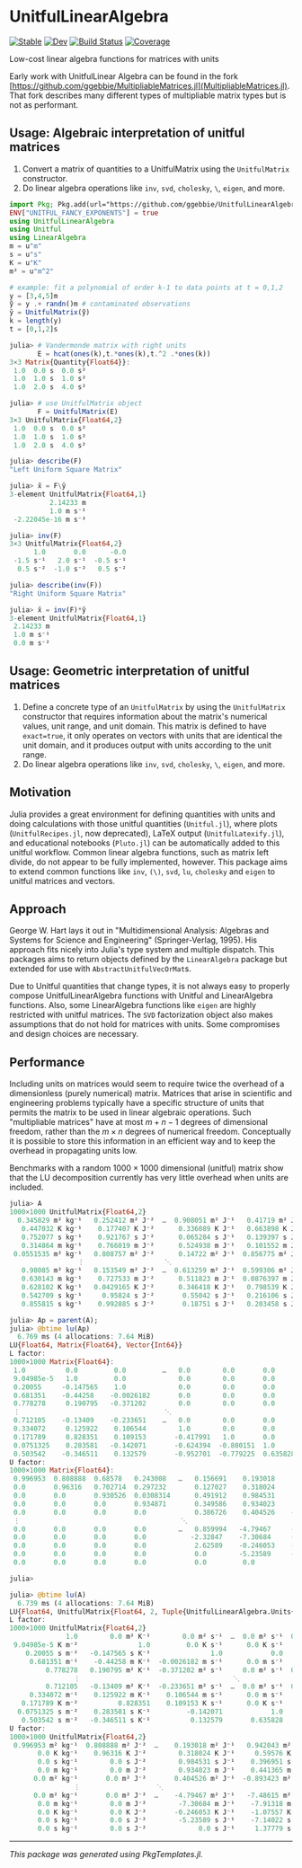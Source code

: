 # UnitfulLinearAlgebra

[![Stable](https://img.shields.io/badge/docs-stable-blue.svg)](https://ggebbie.github.io/UnitfulLinearAlgebra.jl/stable/)
[![Dev](https://img.shields.io/badge/docs-dev-blue.svg)](https://ggebbie.github.io/UnitfulLinearAlgebra.jl/dev/)
[![Build Status](https://github.com/ggebbie/UnitfulLinearAlgebra.jl/actions/workflows/CI.yml/badge.svg?branch=main)](https://github.com/ggebbie/UnitfulLinearAlgebra.jl/actions/workflows/CI.yml?query=branch%3Amain)
[![Coverage](https://codecov.io/gh/ggebbie/UnitfulLinearAlgebra.jl/branch/main/graph/badge.svg)](https://codecov.io/gh/ggebbie/UnitfulLinearAlgebra.jl)

Low-cost linear algebra functions for matrices with units

Early work with UnitfulLinear Algebra can be found in the fork [https://github.com/ggebbie/MultipliableMatrices.jl](MultipliableMatrices.jl). That fork describes many different types of multipliable matrix types but is not as performant.

## Usage: Algebraic interpretation of unitful matrices

1. Convert a matrix of quantities to a UnitfulMatrix using the `UnitfulMatrix` constructor.
2. Do linear algebra operations like `inv`, `svd`, `cholesky`, `\`, `eigen`, and more.

```julia
import Pkg; Pkg.add(url="https://github.com/ggebbie/UnitfulLinearAlgebra.jl")
ENV["UNITFUL_FANCY_EXPONENTS"] = true
using UnitfulLinearAlgebra
using Unitful
using LinearAlgebra
m = u"m"
s = u"s"
K = u"K"
m² = u"m^2"

# example: fit a polynomial of order k-1 to data points at t = 0,1,2
y = [3,4,5]m 
ỹ = y .+ randn()m # contaminated observations
y̆ = UnitfulMatrix(ỹ)
k = length(y)
t = [0,1,2]s

julia> # Vandermonde matrix with right units
       E = hcat(ones(k),t.*ones(k),t.^2 .*ones(k))
3×3 Matrix{Quantity{Float64}}:
 1.0  0.0 s  0.0 s²
 1.0  1.0 s  1.0 s²
 1.0  2.0 s  4.0 s²

julia> # use UnitfulMatrix object
       F = UnitfulMatrix(E)
3×3 UnitfulMatrix{Float64,2}
 1.0  0.0 s  0.0 s²
 1.0  1.0 s  1.0 s²
 1.0  2.0 s  4.0 s²

julia> describe(F)
"Left Uniform Square Matrix"

julia> x̃ = F\y̆
3-element UnitfulMatrix{Float64,1}
          2.14233 m
          1.0 m s⁻¹
 -2.22045e-16 m s⁻²

julia> inv(F)
3×3 UnitfulMatrix{Float64,2}
      1.0       0.0      -0.0
 -1.5 s⁻¹   2.0 s⁻¹  -0.5 s⁻¹
  0.5 s⁻²  -1.0 s⁻²   0.5 s⁻²

julia> describe(inv(F))
"Right Uniform Square Matrix"

julia> x̆ = inv(F)*y̆
3-element UnitfulMatrix{Float64,1}
 2.14233 m
 1.0 m s⁻¹
 0.0 m s⁻²
```

## Usage: Geometric interpretation of unitful matrices

1. Define a concrete type of an `UnitfulMatrix` by using the `UnitfulMatrix` constructor that requires information about the matrix's numerical values, unit range, and unit domain. This matrix is defined to have `exact=true`, it only operates on vectors with units that are identical the unit domain, and it produces output with units according to the unit range.
2. Do linear algebra operations like `inv`, `svd`, `cholesky`, `\`, `eigen`, and more.

## Motivation

Julia provides a great environment for defining quantities with units and doing calculations with those unitful quantities  (`Unitful.jl`), where plots (`UnitfulRecipes.jl`, now deprecated), LaTeX output (`UnitfulLatexify.jl`), and educational notebooks (`Pluto.jl`) can be automatically added to this unitful workflow. Common linear algebra functions, such as matrix left divide, do not appear to be fully implemented, however. This package aims to extend common functions like `inv`, `(\)`, `svd`, `lu`, `cholesky` and `eigen` to unitful matrices and vectors.

## Approach

George W. Hart lays it out in "Multidimensional Analysis: Algebras and Systems for Science and Engineering" (Springer-Verlag, 1995). His approach fits nicely into Julia's type system and multiple dispatch. This packages aims to return objects defined by the `LinearAlgebra` package but extended for use with `AbstractUnitfulVecOrMat`s. 

Due to Unitful quantities that change types, it is not always easy to properly compose UnitfulLinearAlgebra functions with Unitful and LinearAlgebra functions. Also, some LinearAlgebra functions like `eigen` are highly restricted with unitful matrices. The `SVD` factorization object also makes assumptions that do not hold for matrices with units. Some compromises and design choices are necessary.

## Performance

Including units on matrices would seem to require twice the overhead of a dimensionless (purely numerical) matrix. Matrices that arise in scientific and engineering problems typically have a specific structure of units that permits the matrix to be used in linear algebraic operations. Such "multipliable matrices" have at most $m+n-1$ degrees of dimensional freedom, rather than the $m×n$ degrees of numerical freedom. Conceptually it is possible to store this information in an efficient way and to keep the overhead in propagating units low. 

Benchmarks with a random $1000 × 1000$ dimensional (unitful) matrix show that the LU decomposition currently has very little overhead when units are included.

```julia
julia> A
1000×1000 UnitfulMatrix{Float64,2}
  0.345829 m² kg⁻¹   0.252412 m² J⁻²  …  0.908051 m² J⁻¹   0.41719 m² J⁻¹
   0.447032 K kg⁻¹    0.177407 K J⁻²      0.336089 K J⁻¹   0.663898 K J⁻¹
   0.752077 s kg⁻¹    0.921767 s J⁻²      0.065284 s J⁻¹   0.139397 s J⁻¹
   0.314864 m kg⁻¹    0.766019 m J⁻²      0.524938 m J⁻¹   0.101552 m J⁻¹
 0.0551535 m² kg⁻¹   0.808757 m² J⁻²      0.14722 m² J⁻¹  0.856775 m² J⁻¹
                 ⋮                    ⋱                   
   0.98085 m² kg⁻¹   0.153549 m² J⁻²  …  0.613259 m² J⁻¹  0.599306 m² J⁻¹
   0.630143 m kg⁻¹    0.727533 m J⁻²      0.511823 m J⁻¹  0.0876397 m J⁻¹
   0.628102 K kg⁻¹   0.0429165 K J⁻²      0.346418 K J⁻¹   0.798539 K J⁻¹
   0.542709 s kg⁻¹     0.95824 s J⁻²       0.55042 s J⁻¹   0.216106 s J⁻¹
   0.855815 s kg⁻¹    0.992885 s J⁻²       0.18751 s J⁻¹   0.203458 s J⁻¹

julia> Ap = parent(A);
julia> @btime lu(Ap)
  6.769 ms (4 allocations: 7.64 MiB)
LU{Float64, Matrix{Float64}, Vector{Int64}}
L factor:
1000×1000 Matrix{Float64}:
 1.0          0.0         0.0         …   0.0        0.0       0.0       0.0
 9.04985e-5   1.0         0.0             0.0        0.0       0.0       0.0
 0.20055     -0.147565    1.0             0.0        0.0       0.0       0.0
 0.681351    -0.44258    -0.0026182       0.0        0.0       0.0       0.0
 0.778278     0.190795   -0.371202        0.0        0.0       0.0       0.0
 ⋮                                    ⋱                                  
 0.712105    -0.13409    -0.233651    …   0.0        0.0       0.0       0.0
 0.334072     0.125922    0.106544        1.0        0.0       0.0       0.0
 0.171789     0.828351    0.109153       -0.417991   1.0       0.0       0.0
 0.0751325    0.283581   -0.142071       -0.624394  -0.800151  1.0       0.0
 0.503542    -0.346511    0.132579       -0.952701  -0.779225  0.635828  1.0
U factor:
1000×1000 Matrix{Float64}:
 0.996953  0.808888  0.68578   0.243008   …   0.156691    0.193018     0.942043
 0.0       0.96316   0.702714  0.297232       0.127027    0.318024     0.59576
 0.0       0.0       0.930526  0.0308314      0.491912    0.984531     0.396951
 0.0       0.0       0.0       0.934871       0.349586    0.934023     0.441365
 0.0       0.0       0.0       0.0            0.386726    0.404526    -0.893423
 ⋮                                        ⋱                           
 0.0       0.0       0.0       0.0        …   0.859994   -4.79467     -7.48615
 0.0       0.0       0.0       0.0           -2.32847    -7.30684     -7.91318
 0.0       0.0       0.0       0.0            2.62589    -0.246053    -1.07557
 0.0       0.0       0.0       0.0            0.0        -5.23589     -7.14022
 0.0       0.0       0.0       0.0            0.0         0.0          1.37779

julia> 

julia> @btime lu(A)
  6.739 ms (4 allocations: 7.64 MiB)
LU{Float64, UnitfulMatrix{Float64, 2, Tuple{UnitfulLinearAlgebra.Units{DimensionalData.Dimensions.LookupArrays.Categorical{Unitful.FreeUnits{N, D, nothing} where {N, D}, Vector{Unitful.FreeUnits{N, D, nothing} where {N, D}}, DimensionalData.Dimensions.LookupArrays.Unordered, DimensionalData.Dimensions.LookupArrays.NoMetadata}}, UnitfulLinearAlgebra.Units{DimensionalData.Dimensions.LookupArrays.Categorical{Unitful.FreeUnits{N, D, nothing} where {N, D}, Vector{Unitful.FreeUnits{N, D, nothing} where {N, D}}, DimensionalData.Dimensions.LookupArrays.Unordered, DimensionalData.Dimensions.LookupArrays.NoMetadata}}}, Tuple{}, Matrix{Float64}, DimensionalData.NoName, DimensionalData.Dimensions.LookupArrays.NoMetadata}, Vector{Int64}}
L factor:
1000×1000 UnitfulMatrix{Float64,2}
              1.0        0.0 m² K⁻¹        0.0 m² s⁻¹  …  0.0 m² s⁻¹  0.0 m² s⁻¹
 9.04985e-5 K m⁻²               1.0         0.0 K s⁻¹      0.0 K s⁻¹   0.0 K s⁻¹
    0.20055 s m⁻²   -0.147565 s K⁻¹               1.0            0.0         0.0
     0.681351 m⁻¹    -0.44258 m K⁻¹  -0.0026182 m s⁻¹      0.0 m s⁻¹   0.0 m s⁻¹
         0.778278   0.190795 m² K⁻¹  -0.371202 m² s⁻¹     0.0 m² s⁻¹  0.0 m² s⁻¹
                ⋮                                      ⋱              
         0.712105   -0.13409 m² K⁻¹  -0.233651 m² s⁻¹  …  0.0 m² s⁻¹  0.0 m² s⁻¹
     0.334072 m⁻¹    0.125922 m K⁻¹    0.106544 m s⁻¹      0.0 m s⁻¹   0.0 m s⁻¹
   0.171789 K m⁻²          0.828351    0.109153 K s⁻¹      0.0 K s⁻¹   0.0 K s⁻¹
  0.0751325 s m⁻²    0.283581 s K⁻¹         -0.142071            1.0         0.0
   0.503542 s m⁻²   -0.346511 s K⁻¹          0.132579       0.635828         1.0
U factor:
1000×1000 UnitfulMatrix{Float64,2}
 0.996953 m² kg⁻¹  0.808888 m² J⁻²  …    0.193018 m² J⁻¹   0.942043 m² J⁻¹
       0.0 K kg⁻¹    0.96316 K J⁻²        0.318024 K J⁻¹     0.59576 K J⁻¹
       0.0 s kg⁻¹        0.0 s J⁻²        0.984531 s J⁻¹    0.396951 s J⁻¹
       0.0 m kg⁻¹        0.0 m J⁻²        0.934023 m J⁻¹    0.441365 m J⁻¹
      0.0 m² kg⁻¹       0.0 m² J⁻²       0.404526 m² J⁻¹  -0.893423 m² J⁻¹
                ⋮                   ⋱                     
      0.0 m² kg⁻¹       0.0 m² J⁻²  …    -4.79467 m² J⁻¹   -7.48615 m² J⁻¹
       0.0 m kg⁻¹        0.0 m J⁻²        -7.30684 m J⁻¹    -7.91318 m J⁻¹
       0.0 K kg⁻¹        0.0 K J⁻²       -0.246053 K J⁻¹    -1.07557 K J⁻¹
       0.0 s kg⁻¹        0.0 s J⁻²        -5.23589 s J⁻¹    -7.14022 s J⁻¹
       0.0 s kg⁻¹        0.0 s J⁻²             0.0 s J⁻¹     1.37779 s J⁻¹
```

---

*This package was generated using PkgTemplates.jl.*
